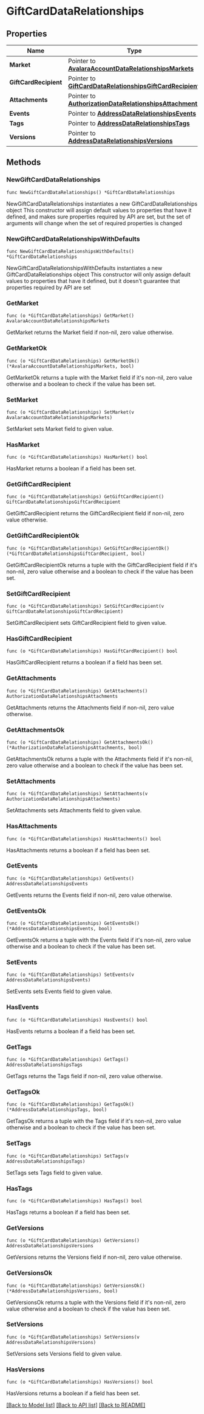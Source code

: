 # GiftCardDataRelationships

## Properties

Name | Type | Description | Notes
------------ | ------------- | ------------- | -------------
**Market** | Pointer to [**AvalaraAccountDataRelationshipsMarkets**](AvalaraAccountDataRelationshipsMarkets.md) |  | [optional] 
**GiftCardRecipient** | Pointer to [**GiftCardDataRelationshipsGiftCardRecipient**](GiftCardDataRelationshipsGiftCardRecipient.md) |  | [optional] 
**Attachments** | Pointer to [**AuthorizationDataRelationshipsAttachments**](AuthorizationDataRelationshipsAttachments.md) |  | [optional] 
**Events** | Pointer to [**AddressDataRelationshipsEvents**](AddressDataRelationshipsEvents.md) |  | [optional] 
**Tags** | Pointer to [**AddressDataRelationshipsTags**](AddressDataRelationshipsTags.md) |  | [optional] 
**Versions** | Pointer to [**AddressDataRelationshipsVersions**](AddressDataRelationshipsVersions.md) |  | [optional] 

## Methods

### NewGiftCardDataRelationships

`func NewGiftCardDataRelationships() *GiftCardDataRelationships`

NewGiftCardDataRelationships instantiates a new GiftCardDataRelationships object
This constructor will assign default values to properties that have it defined,
and makes sure properties required by API are set, but the set of arguments
will change when the set of required properties is changed

### NewGiftCardDataRelationshipsWithDefaults

`func NewGiftCardDataRelationshipsWithDefaults() *GiftCardDataRelationships`

NewGiftCardDataRelationshipsWithDefaults instantiates a new GiftCardDataRelationships object
This constructor will only assign default values to properties that have it defined,
but it doesn't guarantee that properties required by API are set

### GetMarket

`func (o *GiftCardDataRelationships) GetMarket() AvalaraAccountDataRelationshipsMarkets`

GetMarket returns the Market field if non-nil, zero value otherwise.

### GetMarketOk

`func (o *GiftCardDataRelationships) GetMarketOk() (*AvalaraAccountDataRelationshipsMarkets, bool)`

GetMarketOk returns a tuple with the Market field if it's non-nil, zero value otherwise
and a boolean to check if the value has been set.

### SetMarket

`func (o *GiftCardDataRelationships) SetMarket(v AvalaraAccountDataRelationshipsMarkets)`

SetMarket sets Market field to given value.

### HasMarket

`func (o *GiftCardDataRelationships) HasMarket() bool`

HasMarket returns a boolean if a field has been set.

### GetGiftCardRecipient

`func (o *GiftCardDataRelationships) GetGiftCardRecipient() GiftCardDataRelationshipsGiftCardRecipient`

GetGiftCardRecipient returns the GiftCardRecipient field if non-nil, zero value otherwise.

### GetGiftCardRecipientOk

`func (o *GiftCardDataRelationships) GetGiftCardRecipientOk() (*GiftCardDataRelationshipsGiftCardRecipient, bool)`

GetGiftCardRecipientOk returns a tuple with the GiftCardRecipient field if it's non-nil, zero value otherwise
and a boolean to check if the value has been set.

### SetGiftCardRecipient

`func (o *GiftCardDataRelationships) SetGiftCardRecipient(v GiftCardDataRelationshipsGiftCardRecipient)`

SetGiftCardRecipient sets GiftCardRecipient field to given value.

### HasGiftCardRecipient

`func (o *GiftCardDataRelationships) HasGiftCardRecipient() bool`

HasGiftCardRecipient returns a boolean if a field has been set.

### GetAttachments

`func (o *GiftCardDataRelationships) GetAttachments() AuthorizationDataRelationshipsAttachments`

GetAttachments returns the Attachments field if non-nil, zero value otherwise.

### GetAttachmentsOk

`func (o *GiftCardDataRelationships) GetAttachmentsOk() (*AuthorizationDataRelationshipsAttachments, bool)`

GetAttachmentsOk returns a tuple with the Attachments field if it's non-nil, zero value otherwise
and a boolean to check if the value has been set.

### SetAttachments

`func (o *GiftCardDataRelationships) SetAttachments(v AuthorizationDataRelationshipsAttachments)`

SetAttachments sets Attachments field to given value.

### HasAttachments

`func (o *GiftCardDataRelationships) HasAttachments() bool`

HasAttachments returns a boolean if a field has been set.

### GetEvents

`func (o *GiftCardDataRelationships) GetEvents() AddressDataRelationshipsEvents`

GetEvents returns the Events field if non-nil, zero value otherwise.

### GetEventsOk

`func (o *GiftCardDataRelationships) GetEventsOk() (*AddressDataRelationshipsEvents, bool)`

GetEventsOk returns a tuple with the Events field if it's non-nil, zero value otherwise
and a boolean to check if the value has been set.

### SetEvents

`func (o *GiftCardDataRelationships) SetEvents(v AddressDataRelationshipsEvents)`

SetEvents sets Events field to given value.

### HasEvents

`func (o *GiftCardDataRelationships) HasEvents() bool`

HasEvents returns a boolean if a field has been set.

### GetTags

`func (o *GiftCardDataRelationships) GetTags() AddressDataRelationshipsTags`

GetTags returns the Tags field if non-nil, zero value otherwise.

### GetTagsOk

`func (o *GiftCardDataRelationships) GetTagsOk() (*AddressDataRelationshipsTags, bool)`

GetTagsOk returns a tuple with the Tags field if it's non-nil, zero value otherwise
and a boolean to check if the value has been set.

### SetTags

`func (o *GiftCardDataRelationships) SetTags(v AddressDataRelationshipsTags)`

SetTags sets Tags field to given value.

### HasTags

`func (o *GiftCardDataRelationships) HasTags() bool`

HasTags returns a boolean if a field has been set.

### GetVersions

`func (o *GiftCardDataRelationships) GetVersions() AddressDataRelationshipsVersions`

GetVersions returns the Versions field if non-nil, zero value otherwise.

### GetVersionsOk

`func (o *GiftCardDataRelationships) GetVersionsOk() (*AddressDataRelationshipsVersions, bool)`

GetVersionsOk returns a tuple with the Versions field if it's non-nil, zero value otherwise
and a boolean to check if the value has been set.

### SetVersions

`func (o *GiftCardDataRelationships) SetVersions(v AddressDataRelationshipsVersions)`

SetVersions sets Versions field to given value.

### HasVersions

`func (o *GiftCardDataRelationships) HasVersions() bool`

HasVersions returns a boolean if a field has been set.


[[Back to Model list]](../README.md#documentation-for-models) [[Back to API list]](../README.md#documentation-for-api-endpoints) [[Back to README]](../README.md)


